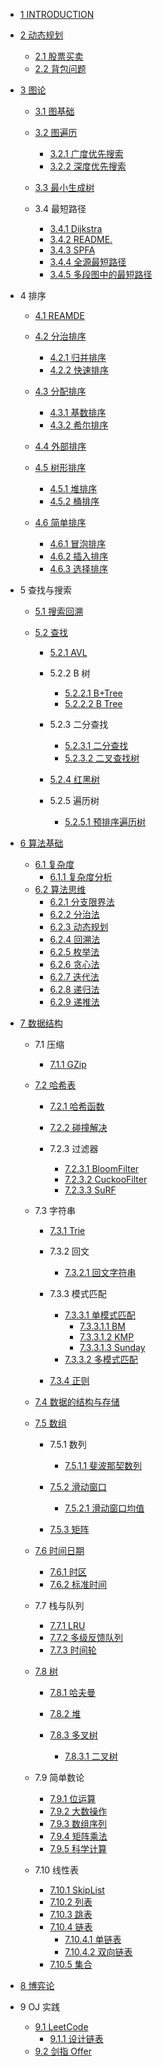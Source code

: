   - [1 INTRODUCTION](/INTRODUCTION.md)
  - [2 动态规划](/动态规划/README.md)
    - [2.1 股票买卖](/动态规划/股票买卖.md)
    - [2.2 背包问题](/动态规划/背包问题.md)
  - [3 图论](/图论/README.md)
    - [3.1 图基础](/图论/图基础/README.md)
      
    - [3.2 图遍历](/图论/图遍历/README.md)
      - [3.2.1 广度优先搜索](/图论/图遍历/广度优先搜索.md)
      - [3.2.2 深度优先搜索](/图论/图遍历/深度优先搜索.md)
    - [3.3 最小生成树](/图论/最小生成树/README.md)
      
    - 3.4 最短路径
      - [3.4.1 Dijkstra](/图论/最短路径/Dijkstra.md)
      - [3.4.2 README.](/图论/最短路径/README..md)
      - [3.4.3 SPFA](/图论/最短路径/SPFA.md)
      - [3.4.4 全源最短路径](/图论/最短路径/全源最短路径.md)
      - [3.4.5 多段图中的最短路径](/图论/最短路径/多段图中的最短路径.md)
  - 4 排序
    - [4.1 REAMDE](/排序/REAMDE.md)
    - [4.2 分治排序](/排序/分治排序/README.md)
      - [4.2.1 归并排序](/排序/分治排序/归并排序.md)
      - [4.2.2 快速排序](/排序/分治排序/快速排序.md)
    - [4.3 分配排序](/排序/分配排序/README.md)
      - [4.3.1 基数排序](/排序/分配排序/基数排序.md)
      - [4.3.2 希尔排序](/排序/分配排序/希尔排序.md)
    - [4.4 外部排序](/排序/外部排序/README.md)
      
    - [4.5 树形排序](/排序/树形排序/README.md)
      - [4.5.1 堆排序](/排序/树形排序/堆排序.md)
      - [4.5.2 桶排序](/排序/树形排序/桶排序.md)
    - [4.6 简单排序](/排序/简单排序/README.md)
      - [4.6.1 冒泡排序](/排序/简单排序/冒泡排序.md)
      - [4.6.2 插入排序](/排序/简单排序/插入排序.md)
      - [4.6.3 选择排序](/排序/简单排序/选择排序.md)
  - 5 查找与搜索
    - [5.1 搜索回溯](/查找与搜索/搜索回溯/README.md)
      
    - [5.2 查找](/查找与搜索/查找/README.md)
      - [5.2.1 AVL](/查找与搜索/查找/AVL/README.md)
        
      - 5.2.2 B 树
        - [5.2.2.1 B+Tree](/查找与搜索/查找/B%20树/B+Tree.md)
        - [5.2.2.2 B Tree](/查找与搜索/查找/B%20树/B-Tree.md)
      - 5.2.3 二分查找
        - [5.2.3.1 二分查找](/查找与搜索/查找/二分查找/二分查找.md)
        - [5.2.3.2 二叉查找树](/查找与搜索/查找/二分查找/二叉查找树.md)
      - [5.2.4 红黑树](/查找与搜索/查找/红黑树/README.md)
        
      - 5.2.5 遍历树
        - [5.2.5.1 预排序遍历树](/查找与搜索/查找/遍历树/预排序遍历树.md)
  - [6 算法基础](/算法基础/README.md)
    - [6.1 复杂度](/算法基础/复杂度/README.md)
      - [6.1.1 复杂度分析](/算法基础/复杂度/复杂度分析.md)
    - [6.2 算法思维](/算法基础/算法思维/README.md)
      - [6.2.1 分支限界法](/算法基础/算法思维/分支限界法.md)
      - [6.2.2 分治法](/算法基础/算法思维/分治法.md)
      - [6.2.3 动态规划](/算法基础/算法思维/动态规划.md)
      - [6.2.4 回溯法](/算法基础/算法思维/回溯法.md)
      - [6.2.5 枚举法](/算法基础/算法思维/枚举法.md)
      - [6.2.6 贪心法](/算法基础/算法思维/贪心法.md)
      - [6.2.7 迭代法](/算法基础/算法思维/迭代法.md)
      - [6.2.8 递归法](/算法基础/算法思维/递归法.md)
      - [6.2.9 递推法](/算法基础/算法思维/递推法.md)
  - [7 数据结构](/数据结构/README.md)
    - 7.1 压缩
      - [7.1.1 GZip](/数据结构/压缩/GZip.md)
    - [7.2 哈希表](/数据结构/哈希表/README.md)
      - [7.2.1 哈希函数](/数据结构/哈希表/哈希函数/README.md)
        
      - [7.2.2 碰撞解决](/数据结构/哈希表/碰撞解决/README.md)
        
      - 7.2.3 过滤器
        - [7.2.3.1 BloomFilter](/数据结构/哈希表/过滤器/BloomFilter.md)
        - [7.2.3.2 CuckooFilter](/数据结构/哈希表/过滤器/CuckooFilter.md)
        - [7.2.3.3 SuRF](/数据结构/哈希表/过滤器/SuRF.md)
    - 7.3 字符串
      - [7.3.1 Trie](/数据结构/字符串/Trie/README.md)
        
      - 7.3.2 回文
        - [7.3.2.1 回文字符串](/数据结构/字符串/回文/回文字符串.md)
      - 7.3.3 模式匹配
        - [7.3.3.1 单模式匹配](/数据结构/字符串/模式匹配/单模式匹配/README.md)
          - [7.3.3.1.1 BM](/数据结构/字符串/模式匹配/单模式匹配/BM.md)
          - [7.3.3.1.2 KMP](/数据结构/字符串/模式匹配/单模式匹配/KMP.md)
          - [7.3.3.1.3 Sunday](/数据结构/字符串/模式匹配/单模式匹配/Sunday.md)
        - [7.3.3.2 多模式匹配](/数据结构/字符串/模式匹配/多模式匹配.md)
      - [7.3.4 正则](/数据结构/字符串/正则/README.md)
        
    - [7.4 数据的结构与存储](/数据结构/数据的结构与存储.md)
    - [7.5 数组](/数据结构/数组/README.md)
      - 7.5.1 数列
        - [7.5.1.1 斐波那契数列](/数据结构/数组/数列/斐波那契数列.md)
      - [7.5.2 滑动窗口](/数据结构/数组/滑动窗口/README.md)
        - [7.5.2.1 滑动窗口均值](/数据结构/数组/滑动窗口/滑动窗口均值/README.md)
          
      - [7.5.3 矩阵](/数据结构/数组/矩阵/README.md)
        
    - [7.6 时间日期](/数据结构/时间日期/README.md)
      - [7.6.1 时区](/数据结构/时间日期/时区.md)
      - [7.6.2 标准时间](/数据结构/时间日期/标准时间.md)
    - 7.7 栈与队列
      - [7.7.1 LRU](/数据结构/栈与队列/LRU.md)
      - [7.7.2 多级反馈队列](/数据结构/栈与队列/多级反馈队列.md)
      - [7.7.3 时间轮](/数据结构/栈与队列/时间轮/README.md)
        
    - [7.8 树](/数据结构/树/README.md)
      - [7.8.1 哈夫曼](/数据结构/树/哈夫曼/README.md)
        
      - [7.8.2 堆](/数据结构/树/堆/README.md)
        
      - [7.8.3 多叉树](/数据结构/树/多叉树/README.md)
        - [7.8.3.1 二叉树](/数据结构/树/多叉树/二叉树.md)
    - 7.9 简单数论
      - [7.9.1 位运算](/数据结构/简单数论/位运算.md)
      - [7.9.2 大数操作](/数据结构/简单数论/大数操作.md)
      - [7.9.3 数组序列](/数据结构/简单数论/数组序列.md)
      - [7.9.4 矩阵乘法](/数据结构/简单数论/矩阵乘法.md)
      - [7.9.5 科学计算](/数据结构/简单数论/科学计算.md)
    - 7.10 线性表
      - [7.10.1 SkipList](/数据结构/线性表/SkipList.md)
      - [7.10.2 列表](/数据结构/线性表/列表.md)
      - [7.10.3 跳表](/数据结构/线性表/跳表.md)
      - [7.10.4 链表](/数据结构/线性表/链表/README.md)
        - [7.10.4.1 单链表](/数据结构/线性表/链表/单链表.md)
        - [7.10.4.2 双向链表](/数据结构/线性表/链表/双向链表.md)
      - [7.10.5 集合](/数据结构/线性表/集合.md)
  - [8 博弈论](/博弈论/README.md)
    
  - 9 OJ 实践
    - [9.1 LeetCode](/OJ%20实践/LeetCode/README.md)
      - [9.1.1 设计链表](/OJ%20实践/LeetCode/707-设计链表.md)
    - [9.2 剑指 Offer](/OJ%20实践/剑指%20Offer/README.md)
      